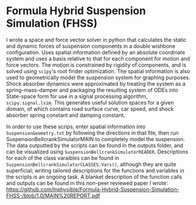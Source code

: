 # Formula Hybrid Suspension Simulation (FHSS)

I wrote a space and force vector solver in python that calculates the static and dynamic forces of suspension components in a double wishbone configuration. Uses spatial information defined by an absolute coordinate system and uses a basis relative to that for each component for motion and force vectors. The motion is constrained by rigidity of components, and is solved using `scipy`'s root finder optimization. The spatial information is also used to geometrically model the suspension system for graphing purposes. Shock absorber dynamics were approximated by treating the system as a spring-mass-damper and packaging the resulting system of ODEs into State-space form for use in a signal processing algorithm, `scipy.signal.lsim`. This generates useful solution spaces for a given domain, of which contains road surface curve, car speed, and shock absorber spring constant and damping constant.

In order to use these scrips, enter spatial information into `SuspensionGeometry.txt` by following the directions in that file, then run SuspensionBellcrankSimulatorMAIN to completely model the suspension. The data outputted by the scripts can be found in the outputs folder, and can be visualized using `SuspensionBellcrankSimulatorREADER`. Descriptions for each of the class varaibles can be found in `SuspensionBellcrankSimulatorCLASSES.Vars()`, although they are quite superficial; writing tailored descriptions for the functions and variables in the scripts is an ongoing task. A blanket description of the function calls and outputs can be found in this non-peer reviewed paper I wrote: https://github.com/Inphysible/Formula-Hybrid-Suspension-Simulation-FHSS-/blob/1.0/MAIN%20REPORT.pdf 
